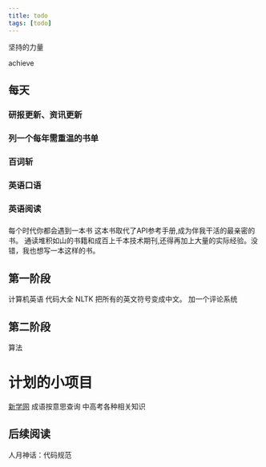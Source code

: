 ```yaml
---
title: todo
tags: [todo]
---
```

坚持的力量
<!-- more -->
achieve
## 每天
### 研报更新、资讯更新
### 列一个每年需重温的书单
### 百词斩
### 英语口语
### 英语阅读
### 
每个时代你都会遇到一本书
这本书取代了API参考手册,成为伴我干活的最亲密的书。
通读堆积如山的书籍和成百上千本技术期刊,还得再加上大量的实际经验。没错，我也想写一本这样的书。

## 第一阶段
计算机英语
代码大全
NLTK
把所有的英文符号变成中文。
加一个评论系统
## 第二阶段
算法
# 计划的小项目
[新学网](http://www.newxue.com/chengyu/z/) 成语按意思查询 中高考各种相关知识
## 后续阅读
人月神话：代码规范